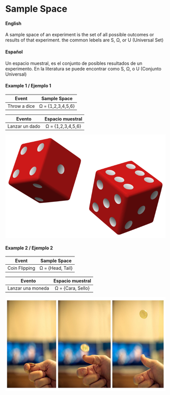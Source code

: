 # Sample Space

#### English
A sample space of an experiment is the set of all possible outcomes or results of that experiment.
the common lebels are S, Ω, or U (Universal Set)

#### Español
Un espacio muestral, es el conjunto de posibles resultados de un experimento.
En la literatura se puede encontrar como S, Ω, o U (Conjunto Universal)

#### Example 1 / Ejemplo 1

|     Event    |    Sample Space   |
|:------------:|:-----------------:|
|Throw a dice  | Ω = {1,2,3,4,5,6} | 

|    Evento    |  Espacio muestral |
|:------------:|:-----------------:|
|Lanzar un dado| Ω = {1,2,3,4,5,6} |

![Dice](src/dice.png)


#### Example 2 / Ejemplo 2

|     Event    |    Sample Space   |
|:------------:|:-----------------:|
|Coin Flipping | Ω = {Head, Tail} | 

|    Evento    |  Espacio muestral |
|:------------:|:-----------------:|
|Lanzar una moneda| Ω = {Cara, Sello} |

![coin](src/coin.jpg)
